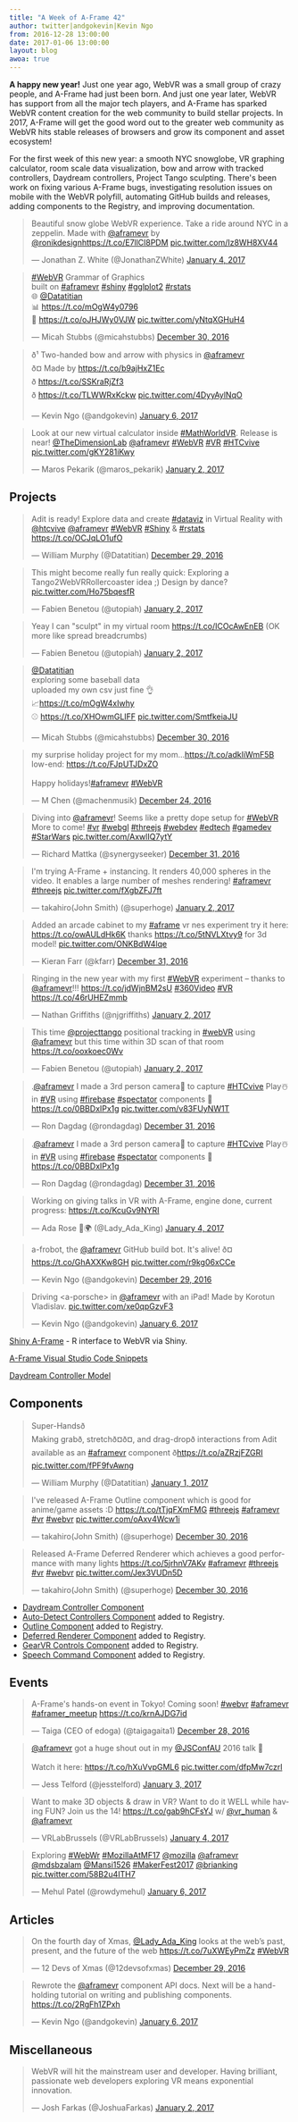 ```yaml
---
title: "A Week of A-Frame 42"
author: twitter|andgokevin|Kevin Ngo
from: 2016-12-28 13:00:00
date: 2017-01-06 13:00:00
layout: blog
awoa: true
---
```


<script async src="//platform.twitter.com/widgets.js" charset="utf-8"></script>

**A happy new year!** Just one year ago, WebVR was a small group of crazy people,
and A-Frame had just been born. And just one year later, WebVR has support from
all the major tech players, and A-Frame has sparked WebVR content creation for
the web community to build stellar projects. In 2017, A-Frame will get the good
word out to the greater web community as WebVR hits stable releases of browsers
and grow its component and asset ecosystem!

For the first week of this new year: a smooth NYC snowglobe, VR graphing
calculator, room scale data visualization, bow and arrow with tracked
controllers, Daydream controllers, Project Tango sculpting. There's been work
on fixing various A-Frame bugs, investigating resolution issues on mobile with
the WebVR polyfill, automating GitHub builds and releases, adding components to
the Registry, and improving documentation.

<div class="tweets tweets-feature">
<blockquote class="twitter-tweet"><p lang="en" dir="ltr">Beautiful snow globe WebVR experience. Take a ride around NYC in a zeppelin. Made with <a href="https://twitter.com/aframevr">@aframevr</a> by <a href="https://twitter.com/ronikdesign">@ronikdesign</a><a href="https://t.co/E7llCl8PDM">https://t.co/E7llCl8PDM</a> <a href="https://t.co/Iz8WH8XV44">pic.twitter.com/Iz8WH8XV44</a></p>&mdash; Jonathan Z. White (@JonathanZWhite) <a href="https://twitter.com/JonathanZWhite/status/816755095371137024">January 4, 2017</a></blockquote>


<blockquote class="twitter-tweet"><p lang="en" dir="ltr"><a href="https://twitter.com/hashtag/WebVR?src=hash">#WebVR</a> Grammar of Graphics <br>built on <a href="https://twitter.com/hashtag/aframevr?src=hash">#aframevr</a> <a href="https://twitter.com/hashtag/shiny?src=hash">#shiny</a> <a href="https://twitter.com/hashtag/gglplot2?src=hash">#gglplot2</a> <a href="https://twitter.com/hashtag/rstats?src=hash">#rstats</a><br>🌐 <a href="https://twitter.com/Datatitian">@Datatitian</a> <br>📊 <a href="https://t.co/mOgW4y0796">https://t.co/mOgW4y0796</a> <br>🔀 <a href="https://t.co/oJHJWy0VJW">https://t.co/oJHJWy0VJW</a> <a href="https://t.co/yNtqXGHuH4">pic.twitter.com/yNtqXGHuH4</a></p>&mdash; Micah Stubbs (@micahstubbs) <a href="https://twitter.com/micahstubbs/status/814622454597328896">December 30, 2016</a></blockquote>

<blockquote class="twitter-tweet" data-lang="en"><p lang="en" dir="ltr">ð¹ Two-handed bow and arrow with physics in <a href="https://twitter.com/aframevr">@aframevr</a><br>ð¤ Made by <a href="https://t.co/b9ajHxZ1Ec">https://t.co/b9ajHxZ1Ec</a><br>ð <a href="https://t.co/SSKraRjZf3">https://t.co/SSKraRjZf3</a><br>ð <a href="https://t.co/TLWWRxKckw">https://t.co/TLWWRxKckw</a> <a href="https://t.co/4DyyAylNqO">pic.twitter.com/4DyyAylNqO</a></p>&mdash; Kevin Ngo (@andgokevin) <a href="https://twitter.com/andgokevin/status/817385125772083200">January 6, 2017</a></blockquote>


<blockquote class="twitter-tweet"><p lang="en" dir="ltr">Look at our new virtual calculator inside <a href="https://twitter.com/hashtag/MathWorldVR?src=hash">#MathWorldVR</a>. Release is near! <a href="https://twitter.com/TheDimensionLab">@TheDimensionLab</a> <a href="https://twitter.com/aframevr">@aframevr</a> <a href="https://twitter.com/hashtag/WebVR?src=hash">#WebVR</a> <a href="https://twitter.com/hashtag/VR?src=hash">#VR</a> <a href="https://twitter.com/hashtag/HTCvive?src=hash">#HTCvive</a> <a href="https://t.co/gKY281iKwy">pic.twitter.com/gKY281iKwy</a></p>&mdash; Maros Pekarik (@maros_pekarik) <a href="https://twitter.com/maros_pekarik/status/815912259704750080">January 2, 2017</a></blockquote>

</div>

<!-- more -->

## Projects

<div class="tweets">
<blockquote class="twitter-tweet"><p lang="en" dir="ltr">Adit is ready! Explore data and create <a href="https://twitter.com/hashtag/dataviz?src=hash">#dataviz</a> in Virtual Reality with <a href="https://twitter.com/htcvive">@htcvive</a> <a href="https://twitter.com/aframevr">@aframevr</a> <a href="https://twitter.com/hashtag/WebVR?src=hash">#WebVR</a> <a href="https://twitter.com/hashtag/Shiny?src=hash">#Shiny</a> &amp; <a href="https://twitter.com/hashtag/rstats?src=hash">#rstats</a> <a href="https://t.co/OCJqLO1ufO">https://t.co/OCJqLO1ufO</a></p>&mdash; William Murphy (@Datatitian) <a href="https://twitter.com/Datatitian/status/814539244689563649">December 29, 2016</a></blockquote>


<blockquote class="twitter-tweet"><p lang="en" dir="ltr">This might become really fun really quick: Exploring a Tango2WebVRRollercoaster idea ;) Design by dance? <a href="https://t.co/Ho75bqesfR">pic.twitter.com/Ho75bqesfR</a></p>&mdash; Fabien Benetou (@utopiah) <a href="https://twitter.com/utopiah/status/816023301755699200">January 2, 2017</a></blockquote>


<blockquote class="twitter-tweet"><p lang="en" dir="ltr">Yeay I can &quot;sculpt&quot; in my virtual room <a href="https://t.co/ICOcAwEnEB">https://t.co/ICOcAwEnEB</a> (OK more like spread breadcrumbs)</p>&mdash; Fabien Benetou (@utopiah) <a href="https://twitter.com/utopiah/status/815935076680826880">January 2, 2017</a></blockquote>


<blockquote class="twitter-tweet"><p lang="en" dir="ltr"><a href="https://twitter.com/Datatitian">@Datatitian</a> <br>exploring some baseball data <br>uploaded my own csv just fine 👌<br>📈<a href="https://t.co/mOgW4xIwhy">https://t.co/mOgW4xIwhy</a><br>⚾️ <a href="https://t.co/XHOwmGLIFF">https://t.co/XHOwmGLIFF</a> <a href="https://t.co/SmtfkeiaJU">pic.twitter.com/SmtfkeiaJU</a></p>&mdash; Micah Stubbs (@micahstubbs) <a href="https://twitter.com/micahstubbs/status/814717882697469953">December 30, 2016</a></blockquote>


<blockquote class="twitter-tweet"><p lang="en" dir="ltr">my surprise holiday project for my mom...<a href="https://t.co/adkIiWmF5B">https://t.co/adkIiWmF5B</a><br>low-end: <a href="https://t.co/FJpUTJDxZO">https://t.co/FJpUTJDxZO</a><br><br>Happy holidays!<a href="https://twitter.com/hashtag/aframevr?src=hash">#aframevr</a> <a href="https://twitter.com/hashtag/WebVR?src=hash">#WebVR</a></p>&mdash; M Chen (@machenmusik) <a href="https://twitter.com/machenmusik/status/812712460121735168">December 24, 2016</a></blockquote>


<blockquote class="twitter-tweet"><p lang="en" dir="ltr">Diving into <a href="https://twitter.com/aframevr">@aframevr</a>!  Seems like a pretty dope setup for <a href="https://twitter.com/hashtag/WebVR?src=hash">#WebVR</a> <br>More to come! <a href="https://twitter.com/hashtag/vr?src=hash">#vr</a> <a href="https://twitter.com/hashtag/webgl?src=hash">#webgl</a> <a href="https://twitter.com/hashtag/threejs?src=hash">#threejs</a> <a href="https://twitter.com/hashtag/webdev?src=hash">#webdev</a> <a href="https://twitter.com/hashtag/edtech?src=hash">#edtech</a> <a href="https://twitter.com/hashtag/gamedev?src=hash">#gamedev</a> <a href="https://twitter.com/hashtag/StarWars?src=hash">#StarWars</a> <a href="https://t.co/AxwlIQ7ytY">pic.twitter.com/AxwlIQ7ytY</a></p>&mdash; Richard Mattka (@synergyseeker) <a href="https://twitter.com/synergyseeker/status/814992664454119424">December 31, 2016</a></blockquote>


<blockquote class="twitter-tweet"><p lang="en" dir="ltr">I&#39;m trying A-Frame + instancing. It renders 40,000 spheres in the video. It enables a large number of meshes rendering! <a href="https://twitter.com/hashtag/aframevr?src=hash">#aframevr</a> <a href="https://twitter.com/hashtag/threejs?src=hash">#threejs</a> <a href="https://t.co/fXgbZFJ7ft">pic.twitter.com/fXgbZFJ7ft</a></p>&mdash; takahiro(John Smith) (@superhoge) <a href="https://twitter.com/superhoge/status/816027361359458304">January 2, 2017</a></blockquote>


<blockquote class="twitter-tweet"><p lang="en" dir="ltr">Added an arcade cabinet to my <a href="https://twitter.com/hashtag/aframe?src=hash">#aframe</a> vr nes experiment try it here: <a href="https://t.co/owAULdHk6K">https://t.co/owAULdHk6K</a> thanks <a href="https://t.co/5tNVLXtvy9">https://t.co/5tNVLXtvy9</a> for 3d model! <a href="https://t.co/ONKBdW4lqe">pic.twitter.com/ONKBdW4lqe</a></p>&mdash; Kieran Farr (@kfarr) <a href="https://twitter.com/kfarr/status/815071622927220736">December 31, 2016</a></blockquote>

<blockquote class="twitter-tweet"><p lang="en" dir="ltr">Ringing in the new year with my first <a href="https://twitter.com/hashtag/WebVR?src=hash">#WebVR</a> experiment – thanks to <a href="https://twitter.com/aframevr">@aframevr</a>!!!  <a href="https://t.co/jdWjnBM2sU">https://t.co/jdWjnBM2sU</a> <a href="https://twitter.com/hashtag/360Video?src=hash">#360Video</a> <a href="https://twitter.com/hashtag/VR?src=hash">#VR</a> <a href="https://t.co/46rUHEZmmb">https://t.co/46rUHEZmmb</a></p>&mdash; Nathan Griffiths (@njgriffiths) <a href="https://twitter.com/njgriffiths/status/816002379338420224">January 2, 2017</a></blockquote>


<blockquote class="twitter-tweet"><p lang="en" dir="ltr">This time <a href="https://twitter.com/projecttango">@projecttango</a> positional tracking in <a href="https://twitter.com/hashtag/webVR?src=hash">#webVR</a> using <a href="https://twitter.com/aframevr">@aframevr</a> but this time within 3D scan of that room <a href="https://t.co/ooxkoec0Wv">https://t.co/ooxkoec0Wv</a></p>&mdash; Fabien Benetou (@utopiah) <a href="https://twitter.com/utopiah/status/815895293942177792">January 2, 2017</a></blockquote>


<blockquote class="twitter-tweet"><p lang="en" dir="ltr">.<a href="https://twitter.com/aframevr">@aframevr</a> I made a 3rd person camera🎥 to capture <a href="https://twitter.com/hashtag/HTCvive?src=hash">#HTCvive</a> Play☃️ in <a href="https://twitter.com/hashtag/VR?src=hash">#VR</a> using <a href="https://twitter.com/hashtag/firebase?src=hash">#firebase</a> <a href="https://twitter.com/hashtag/spectator?src=hash">#spectator</a> components  🎉 <a href="https://t.co/0BBDxIPx1g">https://t.co/0BBDxIPx1g</a> <a href="https://t.co/v83FUyNW1T">pic.twitter.com/v83FUyNW1T</a></p>&mdash; Ron Dagdag (@rondagdag) <a href="https://twitter.com/rondagdag/status/815266778309857285">December 31, 2016</a></blockquote>


<blockquote class="twitter-tweet"><p lang="en" dir="ltr">.<a href="https://twitter.com/aframevr">@aframevr</a> I made a 3rd person camera🎥 to capture <a href="https://twitter.com/hashtag/HTCvive?src=hash">#HTCvive</a> Play☃️ in <a href="https://twitter.com/hashtag/VR?src=hash">#VR</a> using <a href="https://twitter.com/hashtag/firebase?src=hash">#firebase</a> <a href="https://twitter.com/hashtag/spectator?src=hash">#spectator</a> components  🎉 <a href="https://t.co/0BBDxIPx1g">https://t.co/0BBDxIPx1g</a></p>&mdash; Ron Dagdag (@rondagdag) <a href="https://twitter.com/rondagdag/status/815256291237130240">December 31, 2016</a></blockquote>


<blockquote class="twitter-tweet"><p lang="en" dir="ltr">Working on giving talks in VR with A-Frame, engine done, current progress: <a href="https://t.co/KcuGv9NYRI">https://t.co/KcuGv9NYRI</a></p>&mdash; Ada Rose 💜🌍 (@Lady_Ada_King) <a href="https://twitter.com/Lady_Ada_King/status/816752853884739584">January 4, 2017</a></blockquote>

<blockquote class="twitter-tweet" data-lang="en"><p lang="en" dir="ltr">a-frobot, the <a href="https://twitter.com/aframevr">@aframevr</a> GitHub build bot. It&#39;s alive! ð¤ <a href="https://t.co/GhAXXKw8GH">https://t.co/GhAXXKw8GH</a> <a href="https://t.co/r9kg06xCCe">pic.twitter.com/r9kg06xCCe</a></p>&mdash; Kevin Ngo (@andgokevin) <a href="https://twitter.com/andgokevin/status/814364671314493440">December 29, 2016</a></blockquote>

<blockquote class="twitter-tweet" data-lang="en"><p lang="cs" dir="ltr">Driving &lt;a-porsche&gt; in <a href="https://twitter.com/aframevr">@aframevr</a> with an iPad! Made by Korotun Vladislav. <a href="https://t.co/xe0qpGzvF3">pic.twitter.com/xe0qpGzvF3</a></p>&mdash; Kevin Ngo (@andgokevin) <a href="https://twitter.com/andgokevin/status/817389611802447872">January 6, 2017</a></blockquote>
</div>

[Shiny A-Frame](https://github.com/wmurphyrd/shinyaframe) - R interface to WebVR via Shiny.

[A-Frame Visual Studio Code Snippets](https://github.com/TechnoBuddhist/aframe-vscode-snippet)

[Daydream Controller Model](https://github.com/TechnoBuddhist/VR-Controller-Daydream)

## Components

<div class="tweets">
<blockquote class="twitter-tweet" data-lang="en"><p lang="en" dir="ltr">Super-Handsð<br>Making grabð, stretchð¤ð¤, and drag-dropð interactions from Adit available as an <a href="https://twitter.com/hashtag/aframevr?src=hash">#aframevr</a> component ð<a href="https://t.co/aZRzjFZGRI">https://t.co/aZRzjFZGRI</a> <a href="https://t.co/fPF9fvAwng">pic.twitter.com/fPF9fvAwng</a></p>&mdash; William Murphy (@Datatitian) <a href="https://twitter.com/Datatitian/status/815610122097532929">January 1, 2017</a></blockquote>

<blockquote class="twitter-tweet"><p lang="en" dir="ltr">I&#39;ve released A-Frame Outline component which is good for anime/game assets :D <a href="https://t.co/tTjqFXmFMG">https://t.co/tTjqFXmFMG</a> <a href="https://twitter.com/hashtag/threejs?src=hash">#threejs</a> <a href="https://twitter.com/hashtag/aframevr?src=hash">#aframevr</a> <a href="https://twitter.com/hashtag/vr?src=hash">#vr</a> <a href="https://twitter.com/hashtag/webvr?src=hash">#webvr</a> <a href="https://t.co/oAxv4Wcw1i">pic.twitter.com/oAxv4Wcw1i</a></p>&mdash; takahiro(John Smith) (@superhoge) <a href="https://twitter.com/superhoge/status/814737420360916992">December 30, 2016</a></blockquote>

<blockquote class="twitter-tweet"><p lang="en" dir="ltr">Released A-Frame Deferred Renderer which achieves a good performance with many lights <a href="https://t.co/5jrhnV7AKv">https://t.co/5jrhnV7AKv</a> <a href="https://twitter.com/hashtag/aframevr?src=hash">#aframevr</a> <a href="https://twitter.com/hashtag/threejs?src=hash">#threejs</a> <a href="https://twitter.com/hashtag/vr?src=hash">#vr</a> <a href="https://twitter.com/hashtag/webvr?src=hash">#webvr</a> <a href="https://t.co/Jex3VUDn5D">pic.twitter.com/Jex3VUDn5D</a></p>&mdash; takahiro(John Smith) (@superhoge) <a href="https://twitter.com/superhoge/status/814637622542757888">December 30, 2016</a></blockquote>
</div>

- [Daydream Controller Component](https://github.com/ryanbetts/aframe-daydream-controller-component)
- [Auto-Detect Controllers Component](https://github.com/chenzlabs/auto-detect-controllers) added to Registry.
- [Outline Component](https://github.com/takahirox/aframe-outline) added to Registry.
- [Deferred Renderer Component](https://github.com/takahirox/aframe-deferred-renderer) added to Registry.
- [GearVR Controls Component](https://github.com/chenzlabs/gearvr-controls) added to Registry.
- [Speech Command Component](https://github.com/lmalave/aframe-speech-command-component) added to Registry.

## Events

<div class="tweets">
<blockquote class="twitter-tweet" data-lang="en"><p lang="en" dir="ltr">A-Frame&#39;s hands-on event in Tokyo! Coming soon! <a href="https://twitter.com/hashtag/webvr?src=hash">#webvr</a> <a href="https://twitter.com/hashtag/aframevr?src=hash">#aframevr</a> <a href="https://twitter.com/hashtag/aframer_meetup?src=hash">#aframer_meetup</a> <a href="https://t.co/krnAJDG7id">https://t.co/krnAJDG7id</a></p>&mdash; Taiga (CEO of edoga) (@taigagaita1) <a href="https://twitter.com/taigagaita1/status/814113813289005057">December 28, 2016</a></blockquote>

<blockquote class="twitter-tweet"><p lang="en" dir="ltr"><a href="https://twitter.com/aframevr">@aframevr</a> got a huge shout out in my <a href="https://twitter.com/JSConfAU">@JSConfAU</a> 2016 talk 🎉<br><br>Watch it here: <a href="https://t.co/hXuVvpGML6">https://t.co/hXuVvpGML6</a> <a href="https://t.co/dfpMw7czrl">pic.twitter.com/dfpMw7czrl</a></p>&mdash; Jess Telford (@jesstelford) <a href="https://twitter.com/jesstelford/status/816241558101995520">January 3, 2017</a></blockquote>


<blockquote class="twitter-tweet"><p lang="en" dir="ltr">Want to make 3D objects &amp; draw in VR? Want to do it WELL while having FUN? Join us the 14! <a href="https://t.co/gab9hCFsYJ">https://t.co/gab9hCFsYJ</a> w/ <a href="https://twitter.com/vr_human">@vr_human</a> &amp; <a href="https://twitter.com/aframevr">@aframevr</a></p>&mdash; VRLabBrussels (@VRLabBrussels) <a href="https://twitter.com/VRLabBrussels/status/816692420905668609">January 4, 2017</a></blockquote>

<blockquote class="twitter-tweet" data-lang="en"><p lang="en" dir="ltr">Exploring <a href="https://twitter.com/hashtag/WebWr?src=hash">#WebWr</a> <a href="https://twitter.com/hashtag/MozillaAtMF17?src=hash">#MozillaAtMF17</a> <a href="https://twitter.com/mozilla">@mozilla</a> <a href="https://twitter.com/aframevr">@aframevr</a> <a href="https://twitter.com/mdsbzalam">@mdsbzalam</a> <a href="https://twitter.com/Mansi1526">@Mansi1526</a> <a href="https://twitter.com/hashtag/MakerFest2017?src=hash">#MakerFest2017</a> <a href="https://twitter.com/brianking">@brianking</a> <a href="https://t.co/58B2u4ITH7">pic.twitter.com/58B2u4ITH7</a></p>&mdash; Mehul Patel (@rowdymehul) <a href="https://twitter.com/rowdymehul/status/817379835001634816">January 6, 2017</a></blockquote>
</div>

## Articles

<div class="tweets">
<blockquote class="twitter-tweet"><p lang="en" dir="ltr">On the fourth day of Xmas, <a href="https://twitter.com/Lady_Ada_King">@Lady_Ada_King</a> looks at the web’s past, present, and the future of the web <a href="https://t.co/7uXWEyPmZz">https://t.co/7uXWEyPmZz</a> <a href="https://twitter.com/hashtag/WebVR?src=hash">#WebVR</a></p>&mdash; 12 Devs of Xmas (@12devsofxmas) <a href="https://twitter.com/12devsofxmas/status/814577347596845056">December 29, 2016</a></blockquote>

<blockquote class="twitter-tweet" data-lang="en"><p lang="en" dir="ltr">Rewrote the <a href="https://twitter.com/aframevr">@aframevr</a> component API docs. Next will be a hand-holding tutorial on writing and publishing components. <a href="https://t.co/2RgFh1ZPxh">https://t.co/2RgFh1ZPxh</a></p>&mdash; Kevin Ngo (@andgokevin) <a href="https://twitter.com/andgokevin/status/817194457556602881">January 6, 2017</a></blockquote>
</div>

## Miscellaneous

<div class="tweets">
<blockquote class="twitter-tweet"><p lang="en" dir="ltr">WebVR will hit the mainstream user and developer. Having brilliant, passionate web developers exploring VR means exponential innovation.</p>&mdash; Josh Farkas (@JoshuaFarkas) <a href="https://twitter.com/JoshuaFarkas/status/816012131321704448">January 2, 2017</a></blockquote>

</div>

